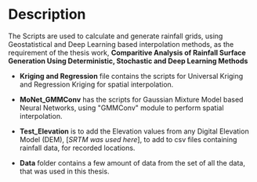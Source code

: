 
# Description

The Scripts are used to calculate and generate rainfall grids, using Geostatistical and Deep Learning based interpolation methods, as the requirement of the thesis work, __Comparitive Analysis of Rainfall Surface Generation Using Deterministic, Stochastic and Deep Learning Methods__ 

* __Kriging and Regression__ file contains the scripts for Universal Kriging and Regression Kriging for spatial interpolation.

* __MoNet_GMMConv__ has the scripts for Gaussian Mixture Model based Neural Networks, using "GMMConv" module to perform spatial interpolation.

* __Test_Elevation__ is to add the Elevation values from any Digital Elevation Model (DEM), [_SRTM was used here_], to add to csv files containing rainfall data, for recorded locations. 

* __Data__ folder contains a few amount of data from the set of all the data, that was used in this thesis. 







